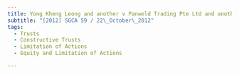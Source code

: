 ```yaml
---
title: Yong Kheng Leong and another v Panweld Trading Pte Ltd and another
subtitle: "[2012] SGCA 59 / 22\_October\_2012"
tags:
  - Trusts
  - Constructive Trusts
  - Limitation of Actions
  - Equity and Limitation of Actions

---
```


